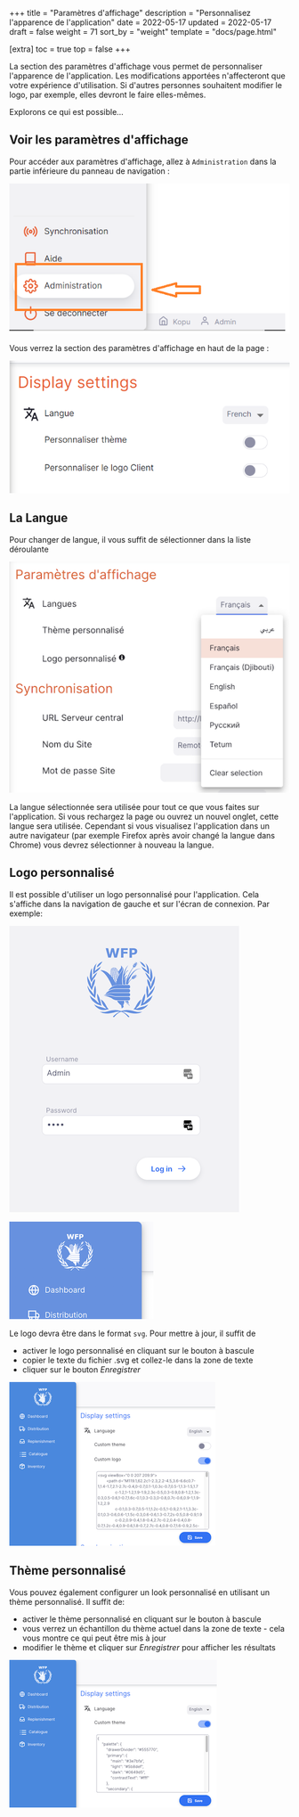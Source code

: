 +++
title = "Paramètres d'affichage"
description = "Personnalisez l'apparence de l'application"
date = 2022-05-17
updated = 2022-05-17
draft = false
weight = 71
sort_by = "weight"
template = "docs/page.html"

[extra]
toc = true
top = false
+++

La section des paramètres d'affichage vous permet de personnaliser l'apparence de l'application. Les modifications apportées n'affecteront que votre expérience d'utilisation. Si d'autres personnes souhaitent modifier le logo, par exemple, elles devront le faire elles-mêmes.

Explorons ce qui est possible...

## Voir les paramètres d'affichage

Pour accéder aux paramètres d'affichage, allez à `Administration` dans la partie inférieure du panneau de navigation :

![Location: nav](images/admin_nav_fr.png)

Vous verrez la section des paramètres d'affichage en haut de la page :

![Location: list](images/display_settings_fr.png)

## La Langue

Pour changer de langue, il vous suffit de sélectionner dans la liste déroulante

![Language](images/change_language_fr.png)

La langue sélectionnée sera utilisée pour tout ce que vous faites sur l'application. Si vous rechargez la page ou ouvrez un nouvel onglet, cette langue sera utilisée. Cependant si vous visualisez l'application dans un autre navigateur (par exemple Firefox après avoir changé la langue dans Chrome) vous devrez sélectionner à nouveau la langue.

## Logo personnalisé

Il est possible d'utiliser un logo personnalisé pour l'application. Cela s'affiche dans la navigation de gauche et sur l'écran de connexion. Par exemple:

![Custom logo login](images/custom_logo_login.png)

![Custom logo login](images/custom_logo_nav.png)

Le logo devra être dans le format `svg`. Pour mettre à jour, il suffit de

- activer le logo personnalisé en cliquant sur le bouton à bascule
- copier le texte du fichier .svg et collez-le dans la zone de texte
- cliquer sur le bouton _Enregistrer_

![Edit custom logo](images/edit_logo.png)

## Thème personnalisé

Vous pouvez également configurer un look personnalisé en utilisant un thème personnalisé. Il suffit de:

- activer le thème personnalisé en cliquant sur le bouton à bascule
- vous verrez un échantillon du thème actuel dans la zone de texte - cela vous montre ce qui peut être mis à jour
- modifier le thème et cliquer sur _Enregistrer_ pour afficher les résultats

![Edit custom logo](images/edit_theme.png)
